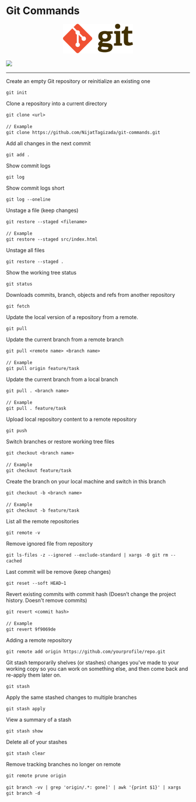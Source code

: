 # Git Commands

<div align="center">
    <img alt="Git" src="./img/git_logo.png" height="80" width="192">
</div>

</br>

<img src="https://img.shields.io/badge/25%20command-git-red?style=for-the-badge&logo=git">

<hr/>

Create an empty Git repository or reinitialize an existing one
```
git init
```

Clone a repository into a current directory
```
git clone <url>

// Example 
git clone https://github.com/NijatTagizada/git-commands.git
```

Add all changes in the next commit
```
git add .
```

Show commit logs
```
git log
```
Show commit logs short
```
git log --oneline
```

Unstage a file (keep changes)
```
git restore --staged <filename>

// Example
git restore --staged src/index.html
```

Unstage all files
```
git restore --staged .
```

Show the working tree status
```
git status
```

Downloads commits, branch, objects and refs from another repository
```
git fetch
```

Update the local version of a repository from a remote.
```
git pull
```

Update the current branch from a remote branch
```
git pull <remote name> <branch name>

// Example
git pull origin feature/task
```

Update the current branch from a local branch
```
git pull . <branch name>

// Example
git pull . feature/task
```

Upload local repository content to a remote repository
```
git push
```

Switch branches or restore working tree files
```
git checkout <branch name>

// Example
git checkout feature/task
```

Create the branch on your local machine and switch in this branch 
```
git checkout -b <branch name>

// Example
git checkout -b feature/task
```

List all the remote repositories
```
git remote -v
```

Remove ignored file from repository
```
git ls-files -z --ignored --exclude-standard | xargs -0 git rm --cached
```

Last commit will be remove (keep changes)
```
git reset --soft HEAD~1
```

Revert existing commits with commit hash (Doesn’t change the project history. Doesn't remove commits)

```
git revert <commit hash>

// Example
git revert 9f9069de
```

Adding a remote repository
```
git remote add origin https://github.com/yourprofile/repo.git
```

Git stash temporarily shelves (or stashes) changes
you've made to your working copy so you can work
on something else, and then come back and re-apply 
them later on.
```
git stash
```

Apply the same stashed changes to multiple branches
```
git stash apply
```

View a summary of a stash
```
git stash show
```

Delete all of your stashes
```
git stash clear
```

Remove tracking branches no longer on remote
```
git remote prune origin

git branch -vv | grep 'origin/.*: gone]' | awk '{print $1}' | xargs git branch -d
```